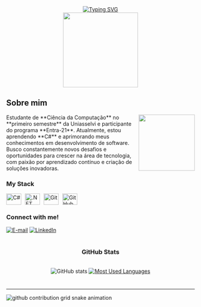 <div align="center">
  <a href="https://git.io/typing-svg">
    <img src="https://readme-typing-svg.demolab.com?font=Fira+Code&weight=500&size=22&pause=1000&color=00ADEF&center=true&vCenter=true&random=false&width=524&lines=%E2%8A%B9+Samin+Ghoddosi+%CB%99%E1%B5%95%CB%99+%E2%8A%B9+;%E2%8A%B9+Seja+bem+vindo!+%CB%99%E1%B5%95%CB%99+%E2%8A%B9+" alt="Typing SVG">
  </a>
</div>
<div align="center">
  <img src="https://user-images.githubusercontent.com/74038190/212748842-9fcbad5b-6173-4175-8a61-521f3dbb7514.gif" width="200">
</div>

## Sobre mim

<div style="display: flex; align-items: center; justify-content: space-between;">
  <div style="max-width: 70%;">
    Estudante de **Ciência da Computação** no **primeiro semestre** da Uniasselvi e participante do programa **Entra-21**. Atualmente, estou aprendendo **C#** e aprimorando meus conhecimentos em desenvolvimento de software. Busco constantemente novos desafios e oportunidades para crescer na área de tecnologia, com paixão por aprendizado contínuo e criação de soluções inovadoras.
  </div>
  <img src="https://user-images.githubusercontent.com/74038190/213910842-5a320d6b-e48f-4d41-a901-0e6a357e8dae.gif" width="150" style="max-width: 30%;">
</div>

<h3 align="left">My Stack</h3>
<div style="display: flex; gap: 10px; align-items: center;">
  <img alt="C#" height="30" width="40" src="https://cdn.jsdelivr.net/gh/devicons/devicon/icons/csharp/csharp-original.svg">
  <img alt=".NET" height="30" width="40" src="https://cdn.jsdelivr.net/gh/devicons/devicon/icons/dot-net/dot-net-original.svg">
  <img alt="Git" height="30" width="40" src="https://cdn.jsdelivr.net/gh/devicons/devicon/icons/git/git-original.svg">
  <img alt="GitHub" height="30" width="40" src="https://cdn.jsdelivr.net/gh/devicons/devicon/icons/github/github-original.svg">
</div>

<h3 align="left">Connect with me!</h3>

[![E-mail](https://img.shields.io/badge/-Email-000?style=for-the-badge&logo=microsoft-outlook&logoColor=FF00F6&color:FFF)](mailto:saminghoddosi44@gmail.com)
[![LinkedIn](https://img.shields.io/badge/-LinkedIn-000?style=for-the-badge&logo=linkedin&logoColor=FF00F6&color:FFF)](https://www.linkedin.com/in/samin-ghoddosi/)

#

<div style="text-align: center;" align="center">
  <h3>GitHub Stats</h3>
  <br>
  <img src="https://github-readme-stats-git-masterrstaa-rickstaa.vercel.app/api?username=samin576&hide_title=true&show_icons=true&include_all_commits=false&count_private=true&line_height=25&hide=issues&bg_color=000&title_color=FF00F6&text_color=FFF&border_radius=3&border_color=36123c&icon_color=FF00F6&theme=jolly" alt="GitHub stats">

  <a href="https://github.com/samin576/github-readme-stats">
    <img src="https://github-readme-stats-git-masterrstaa-rickstaa.vercel.app/api/top-langs/?username=samin576&line_height=10&card_width=290&layout=compact&hide_title=false&count_private=true&langs_count=4&show_icons=true&title_color=FF00F6&hide=html,scss,less&bg_color=000&text_color=8B8B8B&border_radius=3&border_color=561760&count_private=true" alt="Most Used Languages">
  </a>
</div>

#

---

<picture align="center">
  <source media="(prefers-color-scheme: dark)" srcset="https://raw.githubusercontent.com/samin576/samin576/output/github-contribution-grid-snake-dark.svg">
  <source media="(prefers-color-scheme: light)" srcset="https://raw.githubusercontent.com/samin576/samin576/output/github-contribution-grid-snake-dark.svg">
  <img align="center" alt="github contribution grid snake animation" src="https://raw.githubusercontent.com/samin576/samin576/output/github-contribution-grid-snake.svg">
</picture>
